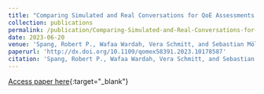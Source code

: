 ```yaml
---
title: "Comparing Simulated and Real Conversations for QoE Assessments: Insights from ARKit-Based Facial Configuration Analyses"
collection: publications
permalink: /publication/Comparing-Simulated-and-Real-Conversations-for-QoE-Assessments
date: 2023-06-20
venue: 'Spang, Robert P., Wafaa Wardah, Vera Schmitt, and Sebastian Möller. "Comparing Simulated and Real Conversations for QoE Assessments: Insights from ARKit-Based Facial Configuration Analyses." In 2023 15th International Conference on Quality of Multimedia Experience (QoMEX), pp. 224-227. IEEE, 2023.'
paperurl: 'http://dx.doi.org/10.1109/qomex58391.2023.10178587'
citation: 'Spang, Robert P., Wafaa Wardah, Vera Schmitt, and Sebastian Möller. "Comparing Simulated and Real Conversations for QoE Assessments: Insights from ARKit-Based Facial Configuration Analyses." In 2023 15th International Conference on Quality of Multimedia Experience (QoMEX), pp. 224-227. IEEE, 2023.'
---
```


[Access paper here](http://dx.doi.org/10.1109/qomex58391.2023.10178587){:target="_blank"}
